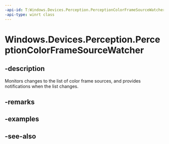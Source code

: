 ----api-id: T:Windows.Devices.Perception.PerceptionColorFrameSourceWatcher
-api-type: winrt class
---<!-- Class syntax.public class PerceptionColorFrameSourceWatcher : Windows.Devices.Perception.IPerceptionColorFrameSourceWatcher--># Windows.Devices.Perception.PerceptionColorFrameSourceWatcher## -descriptionMonitors changes to the list of color frame sources, and provides notifications when the list changes.## -remarks## -examples## -see-also